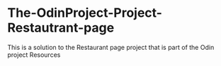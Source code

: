 # The-OdinProject-Project-Restautrant-page
This is a solution to the Restaurant page project that is part of the Odin project  Resources
